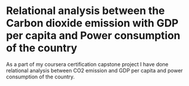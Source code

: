 # Relational analysis between the Carbon dioxide emission with GDP per capita and Power consumption of the country  
As a part of my coursera certification capstone project I have done relational analysis between CO2 emission and GDP per capita and power consumption of the country.

